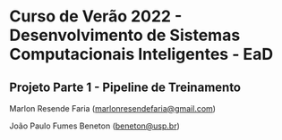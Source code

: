 # Curso de Verão 2022 - Desenvolvimento de Sistemas Computacionais Inteligentes - EaD

## Projeto Parte 1 - Pipeline de Treinamento

Marlon Resende Faria (marlonresendefaria@gmail.com)

João Paulo Fumes Beneton (beneton@usp.br)
